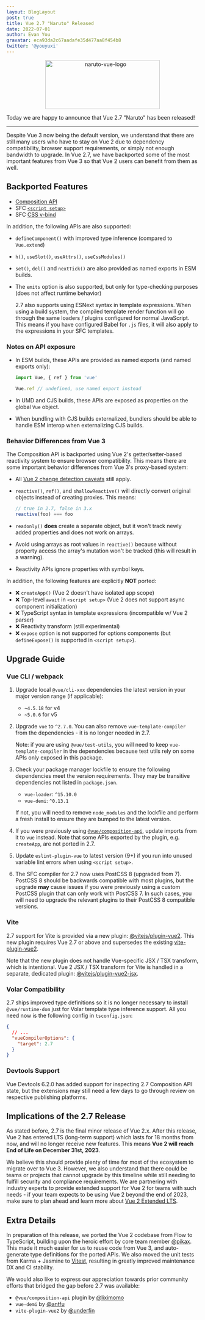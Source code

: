 ```yaml
---
layout: BlogLayout
post: true
title: Vue 2.7 "Naruto" Released
date: 2022-07-01
author: Evan You
gravatar: eca93da2c67aadafe35d477aa8f454b8
twitter: '@youyuxi'
---
```


<p align="center">
  <img width="300" height="128px" src="https://user-images.githubusercontent.com/499550/176823239-f59d75de-1d24-4b2d-b04b-fcc95db2903e.png" alt="naruto-vue-logo">
</p>

Today we are happy to announce that Vue 2.7 "Naruto" has been released!

---

Despite Vue 3 now being the default version, we understand that there are still many users who have to stay on Vue 2 due to dependency compatibility, browser support requirements, or simply not enough bandwidth to upgrade. In Vue 2.7, we have backported some of the most important features from Vue 3 so that Vue 2 users can benefit from them as well.

## Backported Features

- [Composition API](https://vuejs.org/guide/extras/composition-api-faq.html)
- SFC [`<script setup>`](https://vuejs.org/api/sfc-script-setup.html)
- SFC [CSS v-bind](https://vuejs.org/api/sfc-css-features.html#v-bind-in-css)

In addition, the following APIs are also supported:

- `defineComponent()` with improved type inference (compared to `Vue.extend`)
- `h()`, `useSlot()`, `useAttrs()`, `useCssModules()`
- `set()`, `del()` and `nextTick()` are also provided as named exports in ESM builds.
- The `emits` option is also supported, but only for type-checking purposes (does not affect runtime behavior)

  2.7 also supports using ESNext syntax in template expressions. When using a build system, the compiled template render function will go through the same loaders / plugins configured for normal JavaScript. This means if you have configured Babel for `.js` files, it will also apply to the expressions in your SFC templates.

### Notes on API exposure

- In ESM builds, these APIs are provided as named exports (and named exports only):

  ```js
  import Vue, { ref } from 'vue'

  Vue.ref // undefined, use named export instead
  ```

- In UMD and CJS builds, these APIs are exposed as properties on the global `Vue` object.

- When bundling with CJS builds externalized, bundlers should be able to handle ESM interop when externalizing CJS builds.

### Behavior Differences from Vue 3

The Composition API is backported using Vue 2's getter/setter-based reactivity system to ensure browser compatibility. This means there are some important behavior differences from Vue 3's proxy-based system:

- All [Vue 2 change detection caveats](https://v2.vuejs.org/v2/guide/reactivity.html#Change-Detection-Caveats) still apply.

- `reactive()`, `ref()`, and `shallowReactive()` will directly convert original objects instead of creating proxies. This means:

  ```js
  // true in 2.7, false in 3.x
  reactive(foo) === foo
  ```

- `readonly()` **does** create a separate object, but it won't track newly added properties and does not work on arrays.

- Avoid using arrays as root values in `reactive()` because without property access the array's mutation won't be tracked (this will result in a warning).

- Reactivity APIs ignore properties with symbol keys.

In addition, the following features are explicitly **NOT** ported:

- ❌ `createApp()` (Vue 2 doesn't have isolated app scope)
- ❌ Top-level `await` in `<script setup>` (Vue 2 does not support async component initialization)
- ❌ TypeScript syntax in template expressions (incompatible w/ Vue 2 parser)
- ❌ Reactivity transform (still experimental)
- ❌ `expose` option is not supported for options components (but `defineExpose()` is supported in `<script setup>`).

## Upgrade Guide

### Vue CLI / webpack

1. Upgrade local `@vue/cli-xxx` dependencies the latest version in your major version range (if applicable):

   - `~4.5.18` for v4
   - `~5.0.6` for v5

2. Upgrade `vue` to `^2.7.0`. You can also remove `vue-template-compiler` from the dependencies - it is no longer needed in 2.7.

   Note: if you are using `@vue/test-utils`, you will need to keep `vue-template-compiler` in the dependencies because test utils rely on some APIs only exposed in this package.

3. Check your package manager lockfile to ensure the following dependencies meet the version requirements. They may be transitive dependencies not listed in `package.json`.

   - `vue-loader`: `^15.10.0`
   - `vue-demi`: `^0.13.1`

   If not, you will need to remove `node_modules` and the lockfile and perform a fresh install to ensure they are bumped to the latest version.

4. If you were previously using [`@vue/composition-api`](https://github.com/vuejs/composition-api), update imports from it to `vue` instead. Note that some APIs exported by the plugin, e.g. `createApp`, are not ported in 2.7.

5. Update `eslint-plugin-vue` to latest version (9+) if you run into unused variable lint errors when using `<script setup>`.

6. The SFC compiler for 2.7 now uses PostCSS 8 (upgraded from 7). PostCSS 8 should be backwards compatible with most plugins, but the upgrade **may** cause issues if you were previously using a custom PostCSS plugin that can only work with PostCSS 7. In such cases, you will need to upgrade the relevant plugins to their PostCSS 8 compatible versions.

### Vite

2.7 support for Vite is provided via a new plugin: [@vitejs/plugin-vue2](https://github.com/vitejs/vite-plugin-vue2). This new plugin requires Vue 2.7 or above and supersedes the existing [vite-plugin-vue2](https://github.com/underfin/vite-plugin-vue2).

Note that the new plugin does not handle Vue-specific JSX / TSX transform, which is intentional. Vue 2 JSX / TSX transform for Vite is handled in a separate, dedicated plugin: [@vitejs/plugin-vue2-jsx](https://github.com/vitejs/vite-plugin-vue2-jsx).

### Volar Compatibility

2.7 ships improved type definitions so it is no longer necessary to install `@vue/runtime-dom` just for Volar template type inference support. All you need now is the following config in `tsconfig.json`:

```json
{
  // ...
  "vueCompilerOptions": {
    "target": 2.7
  }
}
```

### Devtools Support

Vue Devtools 6.2.0 has added support for inspecting 2.7 Composition API state, but the extensions may still need a few days to go through review on respective publishing platforms.

## Implications of the 2.7 Release

As stated before, 2.7 is the final minor release of Vue 2.x. After this release, Vue 2 has entered LTS (long-term support) which lasts for 18 months from now, and will no longer receive new features. This means **Vue 2 will reach End of Life on December 31st, 2023**.

We believe this should provide plenty of time for most of the ecosystem to migrate over to Vue 3. However, we also understand that there could be teams or projects that cannot upgrade by this timeline while still needing to fulfill security and compliance requirements. We are partnering with industry experts to provide extended support for Vue 2 for teams with such needs - if your team expects to be using Vue 2 beyond the end of 2023, make sure to plan ahead and learn more about [Vue 2 Extended LTS](https://v2.vuejs.org/lts/).

## Extra Details

In preparation of this release, we ported the Vue 2 codebase from Flow to TypeScript, building upon the heroic effort by core team member [@pikax](https://github.com/pikax). This made it much easier for us to reuse code from Vue 3, and auto-generate type definitions for the ported APIs. We also moved the unit tests from Karma + Jasmine to [Vitest](https://vitest.dev/), resulting in greatly improved maintenance DX and CI stability.

We would also like to express our appreciation towards prior community efforts that bridged the gap before 2.7 was available:

- `@vue/composition-api` plugin by [@liximomo](https://github.com/liximomo)
- `vue-demi` by [@antfu](https://github.com/antfu)
- `vite-plugin-vue2` by [@underfin](https://github.com/underfin)
